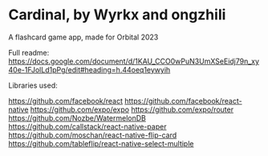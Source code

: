 # Cardinal, by Wyrkx and ongzhili
A flashcard game app, made for Orbital 2023

Full readme: https://docs.google.com/document/d/1KAU_CCO0wPuN3UmXSeEidj79n_xy40e-1FJolLd1pPg/edit#heading=h.44oeq1eywyih

Libraries used:

https://github.com/facebook/react
https://github.com/facebook/react-native
https://github.com/expo/expo
https://github.com/expo/router
https://github.com/Nozbe/WatermelonDB
https://github.com/callstack/react-native-paper
https://github.com/moschan/react-native-flip-card
https://github.com/tableflip/react-native-select-multiple